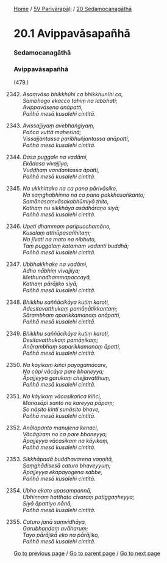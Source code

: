 
[Home](/) / [5V Parivārapāḷi](/tipitaka/5V.md) / [20 Sedamocanagāthā](/tipitaka/5V/20.md)

# 20.1 Avippavāsapañhā

### Sedamocanagāthā

### Avippavāsapañhā

(479.)

2342. _Asaṃvāso bhikkhūhi ca bhikkhunīhi ca,_  
_Sambhogo ekacco tahiṃ na labbhati;_  
_Avippavāsena anāpatti,_  
_Pañhā mesā kusalehi cintitā._  


2343. _Avissajjiyaṃ avebhaṅgiyaṃ,_  
_Pañca vuttā mahesinā;_  
_Vissajjantassa paribhuñjantassa anāpatti,_  
_Pañhā mesā kusalehi cintitā._  


2344. _Dasa puggale na vadāmi,_  
_Ekādasa vivajjiya;_  
_Vuḍḍhaṃ vandantassa āpatti,_  
_Pañhā mesā kusalehi cintitā._  


2345. _Na ukkhittako na ca pana pārivāsiko,_  
_Na saṃghabhinno na ca pana pakkhasaṅkanto;_  
_Samānasaṃvāsakabhūmiyā ṭhito,_  
_Kathaṃ nu sikkhāya asādhāraṇo siyā;_  
_Pañhā mesā kusalehi cintitā._  


2346. _Upeti dhammaṃ paripucchamāno,_  
_Kusalaṃ atthūpasañhitaṃ;_  
_Na jīvati na mato na nibbuto,_  
_Taṃ puggalaṃ katamaṃ vadanti buddhā;_  
_Pañhā mesā kusalehi cintitā._  


2347. _Ubbhakkhake na vadāmi,_  
_Adho nābhiṃ vivajjiya;_  
_Methunadhammapaccayā,_  
_Kathaṃ pārājiko siyā;_  
_Pañhā mesā kusalehi cintitā._  


2348. _Bhikkhu saññācikāya kuṭiṃ karoti,_  
_Adesitavatthukaṃ pamāṇātikkantaṃ;_  
_Sārambhaṃ aparikkamanaṃ anāpatti,_  
_Pañhā mesā kusalehi cintitā._  


2349. _Bhikkhu saññācikāya kuṭiṃ karoti,_  
_Desitavatthukaṃ pamāṇikaṃ;_  
_Anārambhaṃ saparikkamanaṃ āpatti,_  
_Pañhā mesā kusalehi cintitā._  


2350. _Na kāyikaṃ kiñci payogamācare,_  
_Na cāpi vācāya pare bhaṇeyya;_  
_Āpajjeyya garukaṃ chejjavatthuṃ,_  
_Pañhā mesā kusalehi cintitā._  


2351. _Na kāyikaṃ vācasikañca kiñci,_  
_Manasāpi santo na kareyya pāpaṃ;_  
_So nāsito kinti sunāsito bhave,_  
_Pañhā mesā kusalehi cintitā._  


2352. _Anālapanto manujena kenaci,_  
_Vācāgiraṃ no ca pare bhaṇeyya;_  
_Āpajjeyya vācasikaṃ na kāyikaṃ,_  
_Pañhā mesā kusalehi cintitā._  


2353. _Sikkhāpadā buddhavarena vaṇṇitā,_  
_Saṃghādisesā caturo bhaveyyuṃ;_  
_Āpajjeyya ekapayogena sabbe,_  
_Pañhā mesā kusalehi cintitā._  


2354. _Ubho ekato upasampannā,_  
_Ubhinnaṃ hatthato cīvaraṃ paṭiggaṇheyya;_  
_Siyā āpattiyo nānā,_  
_Pañhā mesā kusalehi cintitā._  


2355. _Caturo janā saṃvidhāya,_  
_Garubhaṇḍaṃ avāharuṃ;_  
_Tayo pārājikā eko na pārājiko,_  
_Pañhā mesā kusalehi cintitā._  


[Go to previous page](/tipitaka/5V/20.md) / [Go to parent page](/tipitaka/5V/20.md) / [Go to next page](/tipitaka/5V/20/20.2.md)


